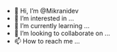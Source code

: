 - 👋 Hi, I’m @Mikranidev
- 👀 I’m interested in ...
- 🌱 I’m currently learning ...
- 💞️ I’m looking to collaborate on ...
- 📫 How to reach me ...

<!---
Mikranidev/Mikranidev is a ✨ special ✨ repository because its `README.md` (this file) appears on your GitHub profile.
You can click the Preview link to take a look at your changes.
--->

